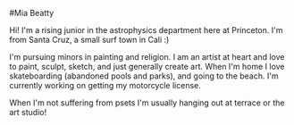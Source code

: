 #Mia Beatty

Hi! I'm a rising junior in the astrophysics department here at Princeton. I'm from Santa Cruz, a small surf town in Cali :)

I'm pursuing minors in painting and religion. I am an artist at heart and love to paint, sculpt, sketch, and just generally create art. 
When I'm home I love skateboarding (abandoned pools and parks), and going to the beach. I'm currently working on getting my motorcycle license. 

When I'm not suffering from psets I'm usually hanging out at terrace or the art studio!

